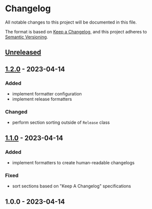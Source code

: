 # Changelog

All notable changes to this project will be documented in this file.

The format is based on [Keep a Changelog](https://keepachangelog.com/en/1.0.0/),
and this project adheres to [Semantic Versioning](https://semver.org/spec/v2.0.0.html).

## [Unreleased]


## [1.2.0] - 2023-04-14
### Added
- implement formatter configuration
- implement release formatters

### Changed
- perform section sorting outside of `Release` class


## [1.1.0] - 2023-04-14
### Added
- implement formatters to create human-readable changelogs

### Fixed
- sort sections based on "Keep A Changelog" specifications


## 1.0.0 - 2023-04-14

[Unreleased]: https://github.com/PreemStudio/package_slug/compare/1.2.0...HEAD
[1.2.0]: https://github.com/PreemStudio/package_slug/compare/1.1.0...1.2.0
[1.1.0]: https://github.com/PreemStudio/package_slug/compare/1.0.0...1.1.0
